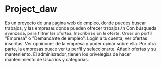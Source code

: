 # Project_daw
Es un proyecto de una página web de empleo, donde puedes buscar trabajos, y las empresas donde pueden ofrecer trabajos.\n
Con búsqueda avanzada, para filtrar las ofertas.
Inscribirse en la oferta.
Crear un perfil "Empresa" o "Demandante de empleo".
Login a tu cuenta, ver ofertas inscritas.
Ver opninones de la empresa y poder opinar sobre ella.
Por otra parte, la empresas puede ver  tu perfil y seleccionarte.
Añadir ofertas y su manteniento.
El administrador, tienen los privelegios de hacer mantenimiento de Usuarios y categorías.

